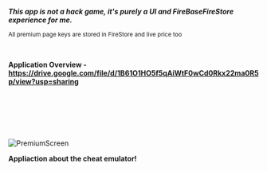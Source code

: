 ***This app is not a hack game, it's purely a UI and FireBaseFireStore experience for me.***

<sub>All premium page keys are stored in FireStore and live price too</sub>

⠀
⠀ 
⠀
⠀
⠀
⠀
⠀

**Application Overview - https://drive.google.com/file/d/1B61O1HO5f5qAiWtF0wCd0Rkx22ma0R5p/view?usp=sharing**

⠀

⠀

 
⠀

![PremiumScreen](https://user-images.githubusercontent.com/105795587/170871741-aaebfeb9-c854-4997-a217-d64352a1031f.png)






**Appliaction about the cheat emulator!**
